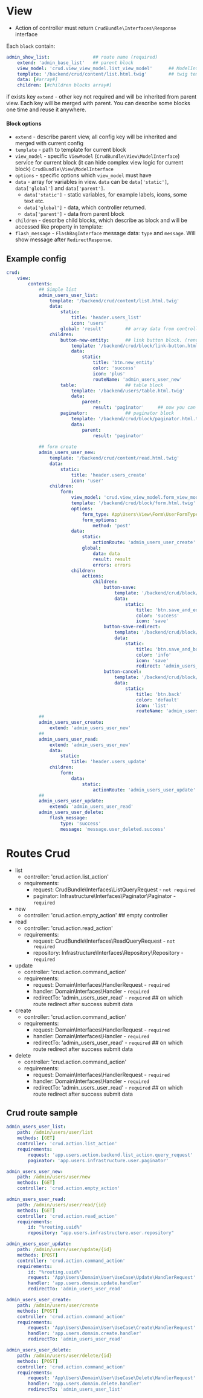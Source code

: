 # View

- Action of controller must return ``CrudBundle\Interfaces\Response`` interface

Each `block` contain:

```yaml
admin_show_list:                ## route name (required)
    extend: 'admin_base_list'   ## parent block
    view_model: 'crud.view_view_model.list_view_model'      ## ModelInterface service
    template: '/backend/crud/content/list.html.twig'        ## twig template (required if extend block dont have template)
    data: [#array#]
    children: [#children blocks array#]
```

if exists key `extend` - other key not required and will be inherited from parent view. Each key will be
merged with parent. You can describe some blocks one time and reuse it anywhere.

#### Block options

- `extend` - describe parent view, all config key will be inherited and merged with current config
- `template` - path to template for current block
- `view_model` - specific `ViewModel` (``CrudBundle\View\ModelInterface``) service for current block 
(it can hide complex view logic for current block) ``CrudBundle\View\ModelInterface``
- `options` - specific options which `view_model` must have
- `data` - array for variables in view. `data` can be `data['static']`, `data['global']` and `data['parent']`. 
  - `data['static']` - static variables, for example labels, icons, some text etc.
  - `data['global']` - data, which controller returned.
  - `data['parent']` - data from parent block
- `children` - describe child blocks, which describe as block and will be accessed like property in template:
- `flash_message` - `FlashBagInterface` message data: `type` and `message`. Will show message after `RedirectResponse`.

## Example config

```yaml
crud:
    view:
        contents:
            ## Simple list
            admin_users_user_list:          
                template: '/backend/crud/content/list.html.twig'        ## twig template
                data:
                    static:
                        title: 'header.users_list'
                        icon: 'users'
                    global: 'result'        ## array data from controller. variables from toArray method of CrudBundle\Interfaces\Response
                children:
                    button-new-entity:      ## link button block. (render button with link to 'routeName')
                        template: '/backend/crud/block/link-button.html.twig'
                        data:
                            static:
                                title: 'btn.new_entity'
                                color: 'success'
                                icon: 'plus'
                                routeName: 'admin_users_user_new'
                    table:                  ## table block
                        template: '/backend/users/table.html.twig'
                        data:
                            parent:
                                result: 'paginator'     ## now you can get 'paginator' variable in '/backend/users/table.html.twig'
                    paginator:              ## paginator block
                        template: '/backend/crud/block/paginator.html.twig'
                        data:
                            parent:
                                result: 'paginator'
            
            ## form create
            admin_users_user_new:
                template: '/backend/crud/content/read.html.twig'
                data:
                    static:
                        title: 'header.users_create'
                        icon: 'user'
                children:
                    form:
                        view_model: 'crud.view_view_model.form_view_model'
                        template: '/backend/crud/block/form.html.twig'
                        options:
                            form_type: App\Users\View\Form\UserFormType
                            form_options:
                                method: 'post'
                        data:
                            static:
                                actionRoute: 'admin_users_user_create'      ## action route form submit
                            global:
                                data: data
                                result: result
                                errors: errors
                        children:
                            actions:
                                children:
                                    button-save:
                                        template: '/backend/crud/block/submit-button.html.twig'
                                        data:
                                            static:
                                                title: 'btn.save_and_edit'
                                                color: 'success'
                                                icon: 'save'
                                    button-save-redirect:
                                        template: '/backend/crud/block/submit-redirect-button.html.twig'
                                        data:
                                            static:
                                                title: 'btn.save_and_back'
                                                color: 'info'
                                                icon: 'save'
                                                redirect: 'admin_users_user_list'
                                    button-cancel:
                                        template: '/backend/crud/block/link-button.html.twig'
                                        data:
                                            static:
                                                title: 'btn.back'
                                                color: 'default'
                                                icon: 'list'
                                                routeName: 'admin_users_user_list'
            ##
            admin_users_user_create:
                extend: 'admin_users_user_new'
            ##
            admin_users_user_read:
                extend: 'admin_users_user_new'
                data:
                    static:
                        title: 'header.users_update'
                children:
                    form:
                        data:
                            static:
                                actionRoute: 'admin_users_user_update'
            ##
            admin_users_user_update:
                extend: 'admin_users_user_read'
            admin_users_user_delete:
                flash_message:
                    type: 'success'
                    message: 'message.user_deleted.success'
```

# Routes Crud

- list
    - controller: 'crud.action.list_action'
    - requirements: 
        - request: CrudBundle\Interfaces\ListQueryRequest - ``not required``
        - paginator: Infrastructure\Interfaces\Paginator\Paginator - ``required``
- new
    - controller: 'crud.action.empty_action'  ## empty controller
- read
    - controller: 'crud.action.read_action'
    - requirements: 
        - request: CrudBundle\Interfaces\ReadQueryRequest - ``not required``
        - repository: Infrastructure\Interfaces\Repository\Repository - ``required``
- update
    - controller: 'crud.action.command_action'
    - requirements: 
        - request: Domain\Interfaces\HandlerRequest - ``required``
        - handler: Domain\Interfaces\Handler - ``required``
        - redirectTo: 'admin_users_user_read' - ``required`` ## on which route redirect after success submit data
- create
    - controller: 'crud.action.command_action'
    - requirements: 
        - request: Domain\Interfaces\HandlerRequest - ``required``
        - handler: Domain\Interfaces\Handler - ``required``
        - redirectTo: 'admin_users_user_read' - ``required`` ## on which route redirect after success submit data
- delete
    - controller: 'crud.action.command_action'
    - requirements: 
        - request: Domain\Interfaces\HandlerRequest - ``required``
        - handler: Domain\Interfaces\Handler - ``required``
        - redirectTo: 'admin_users_user_read' - ``required`` ## on which route redirect after success submit data

## Crud route sample
```yaml
admin_users_user_list:
    path: /admin/users/user/list
    methods: [GET]
    controller: 'crud.action.list_action'
    requirements:
        request: 'app.users.action.backend.list_action.query_request'
        paginator: 'app.users.infrastructure.user.paginator'

admin_users_user_new:
    path: /admin/users/user/new
    methods: [GET]
    controller: 'crud.action.empty_action'

admin_users_user_read:
    path: /admin/users/user/read/{id}
    methods: [GET]
    controller: 'crud.action.read_action'
    requirements:
        id: "%routing.uuid%"
        repository: "app.users.infrastructure.user.repository"

admin_users_user_update:
    path: /admin/users/user/update/{id}
    methods: [POST]
    controller: 'crud.action.command_action'
    requirements:
        id: "%routing.uuid%"
        request: 'App\Users\Domain\User\UseCase\Update\HandlerRequest'
        handler: 'app.users.domain.update.handler'
        redirectTo: 'admin_users_user_read'

admin_users_user_create:
    path: /admin/users/user/create
    methods: [POST]
    controller: 'crud.action.command_action'
    requirements:
        request: 'App\Users\Domain\User\UseCase\Create\HandlerRequest'
        handler: 'app.users.domain.create.handler'
        redirectTo: 'admin_users_user_read'

admin_users_user_delete:
    path: /admin/users/user/delete/{id}
    methods: [POST]
    controller: 'crud.action.command_action'
    requirements:
        request: 'App\Users\Domain\User\UseCase\Delete\HandlerRequest'
        handler: 'app.users.domain.delete.handler'
        redirectTo: 'admin_users_user_list'
```
